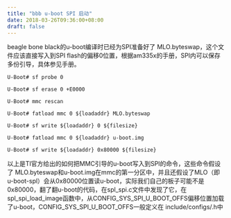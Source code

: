 ```yaml
---
title: "bbb u-boot SPI 启动"
date: 2018-03-26T09:36:00+08:00
draft: false
---
```


beagle bone black的u-boot编译时已经为SPI准备好了 MLO.byteswap，这个文件应该直接写入到SPI flash的偏移0位置，根据am335x的手册，SPI内可以保存多份引导，具体参见手册。




```
U-Boot# sf probe 0
U-Boot# sf erase 0 +E0000
U-Boot# mmc rescan
U-Boot# fatload mmc 0 ${loadaddr} MLO.byteswap
U-Boot# sf write ${loadaddr} 0 ${filesize}
U-Boot# fatload mmc 0 ${loadaddr} u-boot.img
U-Boot# sf write ${loadaddr} 0x80000 ${filesize}
```


以上是TI官方给出的如何把MMC引导的u-boot写入到SPI的命令，这些命令假设了 MLO.byteswap和u-boot.img在mmc的第一分区中，并且还假设了MLO（即u-boot-spl）会从0x80000位置读u-boot，实际我们自己的板子可能不是0x80000，翻了翻u-boot的代码，在spl\_spi.c文件中发现了它，在spl\_spi\_load\_image函数中，从CONFIG\_SYS\_SPI\_U\_BOOT\_OFFS偏移位置加载了u-boot，CONFIG\_SYS\_SPI\_U\_BOOT\_OFFS一般定义在 include/configs/.h中  
  



